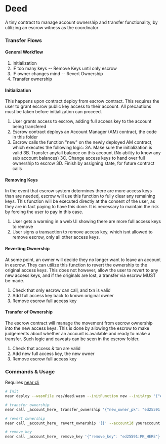 # Deed

A tiny contract to manage account ownership and transfer functionality, by utilizing an escrow witness as the coordinator

### Transfer Flows

#### General Workflow

1. Initialization
2. IF too many keys -- Remove Keys until only escrow
3. IF owner changes mind -- Revert Ownership
4. Transfer ownership

#### Initialization

This happens upon contract deploy from escrow contract. This requires the user to grant escrow public key access to their account. All precautions must be taken before initialization can proceed.

1. User grants access to escrow, adding full access key to the account being transfered
2. Escrow contract deploys an Account Manager (AM) contract, the code in this folder
3. Escrow calls the function "new" on the newly deployed AM contract, which executes the following logic:
  3A. Make sure the initialization is valid
  3B. Transfer any/all balance on this account (No ability to know any sub account balances)
  3C. Change access keys to hand over full ownership to escrow
  3D. Finish by assigning state, for future contract calls

#### Removing Keys

In the event that escrow system determines there are more access keys than are needed, escrow will use this function to fully clear any remaining keys. This function will be executed directly at the consent of the user, as they are in fact paying to have this done. It is necessary to maintain the risk by forcing the user to pay in this case.

1. User gets a warning in a web UI showing there are more full access keys to remove
2. User signs a transaction to remove access key, which isnt allowed to remove escrow, only all other access keys.

#### Reverting Ownership

At some point, an owner will decide they no longer want to leave an account in escrow. They can utilize this function to revert the ownership to the original access keys. This does not however, allow the user to revert to any new access keys, and if the originals are lost, a transfer via escrow MUST be made.

1. Check that only escrow can call, and txn is valid
2. Add full access key back to known original owner
3. Remove escrow full access key

#### Transfer of Ownership

The escrow contract will manage the movement from escrow ownership into the new access keys. This is done by allowing the escrow to make judgements about whether an account is available and ready to make a transfer. Such logic and caveats can be seen in the escrow folder.

1. Check that access & txn are valid
2. Add new full access key, the new owner
3. Remove escrow full access key

### Commands & Usage

Requires [near cli]()

```bash
# Init
near deploy --wasmFile res/deed.wasm --initFunction new --initArgs '{"escrow_pk": "ed25591:PK_HERE", "escrow_account_id": "account_to_transfer.testnet", "original_owner_pk": "ed25591:PK_HERE"}' --accountId escrow_account.testnet

# transfer ownership
near call _account_here_ transfer_ownership '{"new_owner_pk": "ed25591:PK_HERE"}' --accountId youraccount.testnet

# revert ownership
near call _account_here_ revert_ownership '{}' --accountId youraccount.testnet

# remove key
near call _account_here_ remove_key '{"remove_key": "ed25591:PK_HERE"}' --accountId youraccount.testnet

```